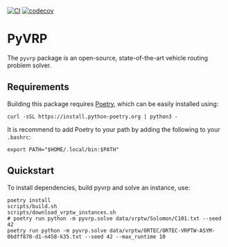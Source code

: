[![CI](https://github.com/N-Wouda/pyvrp/actions/workflows/CI.yml/badge.svg?branch=main)](https://github.com/N-Wouda/pyvrp/actions/workflows/CI.yml)
[![codecov](https://codecov.io/gh/N-Wouda/pyvrp/branch/main/graph/badge.svg?token=G9JKIVZOHB)](https://codecov.io/gh/N-Wouda/pyvrp)

# PyVRP

The `pyvrp` package is an open-source, state-of-the-art vehicle routing problem solver.

## Requirements
Building this package requires [Poetry](https://python-poetry.org/docs/#installation), which can be easily installed using:
```
curl -sSL https://install.python-poetry.org | python3 -
```
It is recommend to add Poetry to your path by adding the following to your `.bashrc`:
```
export PATH="$HOME/.local/bin:$PATH"
```

## Quickstart
To install dependencies, build pyvrp and solve an instance, use:
```
poetry install
scripts/build.sh
scripts/download_vrptw_instances.sh
# poetry run python -m pyvrp.solve data/vrptw/Solomon/C101.txt --seed 42
poetry run python -m pyvrp.solve data/vrptw/ORTEC/ORTEC-VRPTW-ASYM-0bdff870-d1-n458-k35.txt --seed 42 --max_runtime 10

```